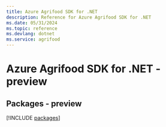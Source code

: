 ```yaml
---
title: Azure Agrifood SDK for .NET
description: Reference for Azure Agrifood SDK for .NET
ms.date: 05/31/2024
ms.topic: reference
ms.devlang: dotnet
ms.service: agrifood
---
```

# Azure Agrifood SDK for .NET - preview
## Packages - preview
[!INCLUDE [packages](agrifood-index.md)]